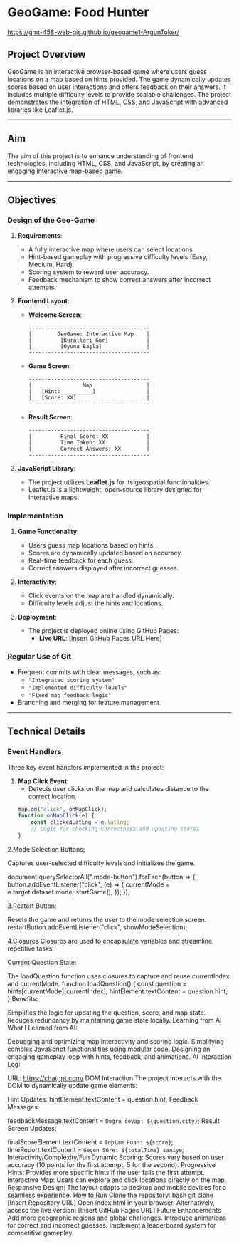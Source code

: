 # GeoGame:   Food Hunter

https://gmt-458-web-gis.github.io/geogame1-ArgunToker/

## **Project Overview**
GeoGame is an interactive browser-based game where users guess locations on a map based on hints provided. The game dynamically updates scores based on user interactions and offers feedback on their answers. It includes multiple difficulty levels to provide scalable challenges. The project demonstrates the integration of HTML, CSS, and JavaScript with advanced libraries like Leaflet.js.

---

## **Aim**
The aim of this project is to enhance understanding of frontend technologies, including HTML, CSS, and JavaScript, by creating an engaging interactive map-based game.

---

## **Objectives**
### **Design of the Geo-Game**
1. **Requirements**:
   - A fully interactive map where users can select locations.
   - Hint-based gameplay with progressive difficulty levels (Easy, Medium, Hard).
   - Scoring system to reward user accuracy.
   - Feedback mechanism to show correct answers after incorrect attempts.

2. **Frontend Layout**:
   - **Welcome Screen**:
     ```
     --------------------------------------
     |        GeoGame: Interactive Map    |
     |         [Kuralları Gör]            |
     |         [Oyuna Başla]              |
     --------------------------------------
     ```
   - **Game Screen**:
     ```
     --------------------------------------
     |                Map                 |
     |   [Hint: _________]                |
     |   [Score: XX]                      |
     --------------------------------------
     ```
   - **Result Screen**:
     ```
     --------------------------------------
     |         Final Score: XX            |
     |         Time Taken: XX             |
     |         Correct Answers: XX        |
     --------------------------------------
     ```

3. **JavaScript Library**:
   - The project utilizes **Leaflet.js** for its geospatial functionalities.
   - Leaflet.js is a lightweight, open-source library designed for interactive maps.

### **Implementation**
1. **Game Functionality**:
   - Users guess map locations based on hints.
   - Scores are dynamically updated based on accuracy.
   - Real-time feedback for each guess.
   - Correct answers displayed after incorrect guesses.

2. **Interactivity**:
   - Click events on the map are handled dynamically.
   - Difficulty levels adjust the hints and locations.

3. **Deployment**:
   - The project is deployed online using GitHub Pages:
     - **Live URL**: [Insert GitHub Pages URL Here]

### **Regular Use of Git**
- Frequent commits with clear messages, such as:
  - `"Integrated scoring system"`
  - `"Implemented difficulty levels"`
  - `"Fixed map feedback logic"`
- Branching and merging for feature management.

---

## **Technical Details**
### **Event Handlers**
Three key event handlers implemented in the project:
1. **Map Click Event**:
   - Detects user clicks on the map and calculates distance to the correct location.
   ```javascript
   map.on("click", onMapClick);
   function onMapClick(e) {
       const clickedLatLng = e.latlng;
       // Logic for checking correctness and updating scores
   }


2.Mode Selection Buttons:

Captures user-selected difficulty levels and initializes the game.

document.querySelectorAll(".mode-button").forEach(button => {
    button.addEventListener("click", (e) => {
        currentMode = e.target.dataset.mode;
        startGame();
    });
});

3.Restart Button:

Resets the game and returns the user to the mode selection screen.
restartButton.addEventListener("click", showModeSelection);

4.Closures
Closures are used to encapsulate variables and streamline repetitive tasks:

Current Question State:

The loadQuestion function uses closures to capture and reuse currentIndex and currentMode.
function loadQuestion() {
    const question = hints[currentMode][currentIndex];
    hintElement.textContent = question.hint;
}
Benefits:

Simplifies the logic for updating the question, score, and map state.
Reduces redundancy by maintaining game state locally.
Learning from AI 
What I Learned from AI:

Debugging and optimizing map interactivity and scoring logic.
Simplifying complex JavaScript functionalities using modular code.
Designing an engaging gameplay loop with hints, feedback, and animations.
AI Interaction Log:

URL: https://chatgpt.com/
DOM Interaction 
The project interacts with the DOM to dynamically update game elements:

Hint Updates:
hintElement.textContent = question.hint;
Feedback Messages:

feedbackMessage.textContent = `Doğru cevap: ${question.city}`;
Result Screen Updates:

finalScoreElement.textContent = `Toplam Puan: ${score}`;
timeReport.textContent = `Geçen Süre: ${totalTime} saniye`;
Interactivity/Complexity/Fun 
Dynamic Scoring:
Scores vary based on user accuracy (10 points for the first attempt, 5 for the second).
Progressive Hints:
Provides more specific hints if the user fails the first attempt.
Interactive Map:
Users can explore and click locations directly on the map.
Responsive Design:
The layout adapts to desktop and mobile devices for a seamless experience.
How to Run
Clone the repository:
bash
git clone [Insert Repository URL]
Open index.html in your browser.
Alternatively, access the live version: [Insert GitHub Pages URL]
Future Enhancements
Add more geographic regions and global challenges.
Introduce animations for correct and incorrect guesses.
Implement a leaderboard system for competitive gameplay.

